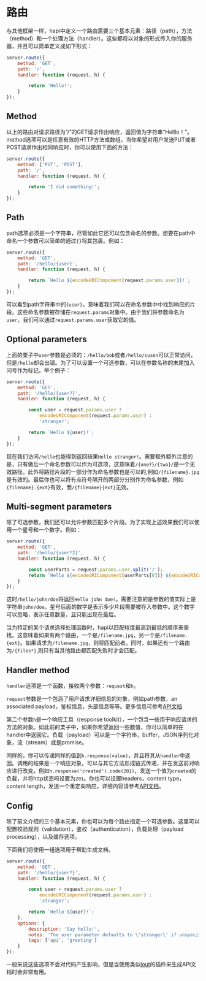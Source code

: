 # 路由

与其他框架一样，hapi中定义一个路由需要三个基本元素：路径（path），方法（method）和一个处理方法（handler）。这些都将以对象的形式传入你的服务器，并且可以简单定义成如下形式：
```js
server.route({
    method: 'GET',
    path: '/',
    handler: function (request, h) {

        return 'Hello!';
    }
});
```

## Method
以上的路由对请求路径为“/”的GET请求作出响应，返回值为字符串“Helllo！”。method选项可以是任意有效的HTTP方法或数组。当你希望对用户发送PUT或者POST请求作出相同响应时，你可以使用下面的方法：
```js
server.route({
    method: ['PUT', 'POST'],
    path: '/',
    handler: function (request, h) {

        return 'I did something!';
    }
});
```

## Path

path选项必须是一个字符串，尽管如此它还可以包含命名的参数。想要在path中命名一个参数可以简单的通过`{}`将其包裹。例如：
```js
server.route({
    method: 'GET',
    path: '/hello/{user}',
    handler: function (request, h) {

        return `Hello ${encodeURIComponent(request.params.user)}!`;
    }
});
```
可以看到path字符串中的`{user}`，意味着我们可以在命名参数中中找到响应的片段。这些命名参数被存储在`request.params`对象中。由于我们将参数命名为`user`，我们可以通过`request.params.user`获取它的值。

## Optional parameters

上面的栗子中`user`参数是必须的：`/hello/bob`或者`/hello/susen`可以正常访问，但是`/hello`却会出错。为了可以设置一个可选参数，可以在参数名称的末尾加入问号作为标记。举个例子：
```js
server.route({
    method: 'GET',
    path: '/hello/{user?}',
    handler: function (request, h) {

        const user = request.params.user ?
            encodeURIComponent(request.params.user) :
            'stranger';

        return `Hello ${user}!`;
    }
});
```
现在我们访问`/hello`也能得到返回结果`Hello stranger!`。需要额外额外注意的是，只有做后一个命名参数可以作为可选项，这意味着`/{one?}/{two}/`是一个无效路径。此外将路径片段的一部分作为命名参数也是可以的,例如`/{filename}.jpg`是有效的。最后你也可以将有点符号隔开的两部分分别作为命名参数，例如`{filename}.{ext}`有效，而`/{filename}{ext}`无效。

## Multi-segment parameters

除了可选参数，我们还可以允许参数匹配多个片段。为了实现上述效果我们可以使用一个星号和一个数字。例如：
```js
server.route({
    method: 'GET',
    path: '/hello/{user*2}',
    handler: function (request, h) {

        const userParts = request.params.user.split('/');
        return `Hello ${encodeURIComponent(userParts[0])} ${encodeURIComponent(userParts[1])}!`;
    }
});
```

这时`/hello/john/doe`将返回`Hello john doe!`。需要注意的是参数的值实际上是字符串`john/doe`。星号后面的数字是表示多少片段需要被存入参数中。这个数字可以忽略，表示任意数量，且只能出现在最后。

当为特定的某个请求选择处理函数时，hapi以匹配程度最高到最低的顺序来查找。这意味着如果有两个路由，一个是`/filename.jpg`，另一个是`/filename.{ext}`。如果请求为`/filename.jpg`，则将匹配前者。同时，如果还有一个路由为`/{files*}`,则只有当其他路由都匹配失败时才会匹配。

## Handler method

`handler`选项是一个函数，接收两个参数：`request`和`h`。

`request`参数是一个包涵了用户请求详细信息的对象，例如path参数，an associated payload，鉴权信息，头部信息等等。更多信息可参考[API文档](https://hapijs.com/api#request-properties)

第二个参数`h`是一个响应工具（response toolkit），一个包含一些用于响应请求的方法的对象。如此前的栗子中，如果你希望返回一些数值，你可以简单的在handler中返回它。负载（payload）可以是一个字符串，buffer，JSON序列化对象，流（stream）或是promise。

同样的，你可以传递同样的值到`h.response(value)`，并且将其从`handler`中返回。调用的结果是一个响应对象，可以与其它方法形成链式传递，并在发送前对响应进行改变。例如`h.response('created').code(201)`，发送一个值为`created`的负载，并将http状态吗设置为`201`。你也可以设置headers，content type，content length，发送一个重定向响应。详细内容请参考[API文档](https://hapijs.com/api#response-toolkit)。

## Config

除了前文介绍的三个基本元素，你也可以为每个路由指定一个可选参数。这里可以配置校验规则（validation），鉴权（authentication），负载处理（payload processing），以及缓存选项。

下面我们将使用一组选项用于帮助生成文档。

```js
server.route({
    method: 'GET',
    path: '/hello/{user?}',
    handler: function (request, h) {

        const user = request.params.user ?
            encodeURIComponent(request.params.user) :
            'stranger';

        return `Hello ${user}!`;
    },
    options: {
        description: 'Say hello!',
        notes: 'The user parameter defaults to \'stranger\' if unspecified',
        tags: ['api', 'greeting']
    }
});
```
一般来说这些选项不会对代码产生影响，但是当使用类似[lout](https://github.com/hapijs/lout)的插件来生成API文档时会非常有用。